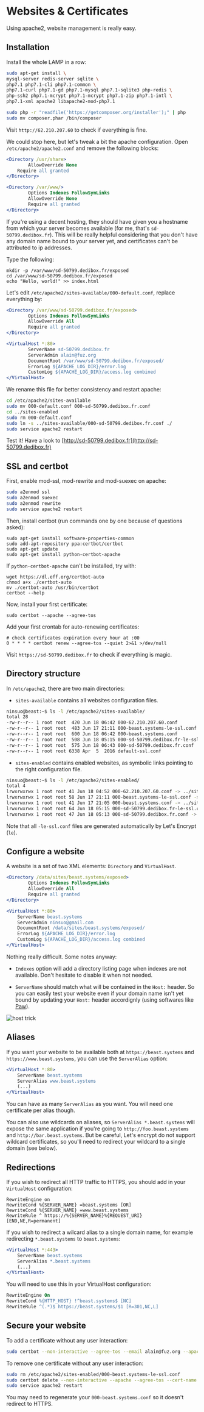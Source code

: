 # Websites & Certificates

Using apache2, website management is really easy.

## Installation

Install the whole LAMP in a row:

```sh
sudo apt-get install \
mysql-server redis-server sqlite \
php7.1 php7.1-cli php7.1-common \
php7.1-curl php7.1-gd php7.1-mysql php7.1-sqlite3 php-redis \
php-ssh2 php7.1-mcrypt php7.1-mcrypt php7.1-zip php7.1-intl \
php7.1-xml apache2 libapache2-mod-php7.1

sudo php -r "readfile('https://getcomposer.org/installer');" | php
sudo mv composer.phar /bin/composer
```

Visit `http://62.210.207.60` to check if everything is fine.

We could stop here, but let's tweak a bit the apache configuration. Open `/etc/apache2/apache2.conf` and remove the following blocks:

```apache
<Directory /usr/share>
        AllowOverride None
	Require all granted
</Directory>

<Directory /var/www/>
        Options Indexes FollowSymLinks
        AllowOverride None
        Require all granted
</Directory>
```

If you're using a decent hosting, they should have given you a hostname from which your server becomes available (for me, that's `sd-50799.dedibox.fr`). This will be really helpful considering that you don't have any domain name bound to your server yet, and certificates can't be attributed to ip addresses.

Type the following:

```
mkdir -p /var/www/sd-50799.dedibox.fr/exposed
cd /var/www/sd-50799.dedibox.fr/exposed
echo "Hello, world!" >> index.html
```

Let's edit `/etc/apache2/sites-available/000-default.conf`, replace everything by:

```apache
<Directory /var/www/sd-50799.dedibox.fr/exposed>
        Options Indexes FollowSymLinks
        AllowOverride All
        Require all granted
</Directory>

<VirtualHost *:80>
        ServerName sd-50799.dedibox.fr
        ServerAdmin alain@fuz.org
        DocumentRoot /var/www/sd-50799.dedibox.fr/exposed/
        ErrorLog ${APACHE_LOG_DIR}/error.log
        CustomLog ${APACHE_LOG_DIR}/access.log combined
</VirtualHost>
```

We rename this file for better consistency and restart apache:

```sh
cd /etc/apache2/sites-available
sudo mv 000-default.conf 000-sd-50799.dedibox.fr.conf
cd ../sites-enabled
sudo rm 000-default.conf
sudo ln -s ../sites-available/000-sd-50799.dedibox.fr.conf ./
sudo service apache2 restart
```

Test it! Have a look to [http://sd-50799.dedibox.fr](http://sd-50799.dedibox.fr)

## SSL and certbot

First, enable mod-ssl, mod-rewrite and mod-suexec on apache:

```sh
sudo a2enmod ssl
sudo a2enmod suexec
sudo a2enmod rewrite
sudo service apache2 restart
```

Then, install certbot (run commands one by one because of questions asked):

```
sudo apt-get install software-properties-common
sudo add-apt-repository ppa:certbot/certbot
sudo apt-get update
sudo apt-get install python-certbot-apache 
```

If `python-certbot-apache` can't be installed, try with:

```
wget https://dl.eff.org/certbot-auto 
chmod a+x ./certbot-auto
mv ./certbot-auto /usr/bin/certbot
certbot --help
```

Now, install your first certificate:

```
sudo certbot --apache --agree-tos
```

Add your first crontab for auto-renewing certificates:

```cron
# check certificates expiration every hour at :00
0 * * * * certbot renew --agree-tos --quiet 2>&1 >/dev/null
```

Visit `https://sd-50799.dedibox.fr` to check if everything is magic.

## Directory structure

In `/etc/apache2`, there are two main directories:

- `sites-available` contains all websites configuration files.

```sh
ninsuo@beast:~$ ls -l /etc/apache2/sites-available/
total 28
-rw-r--r-- 1 root root  420 Jun 18 06:42 000-62.210.207.60.conf
-rw-r--r-- 1 root root  483 Jun 17 21:11 000-beast.systems-le-ssl.conf
-rw-r--r-- 1 root root  600 Jun 18 06:42 000-beast.systems.conf
-rw-r--r-- 1 root root  508 Jun 18 05:15 000-sd-50799.dedibox.fr-le-ssl.conf
-rw-r--r-- 1 root root  575 Jun 18 06:43 000-sd-50799.dedibox.fr.conf
-rw-r--r-- 1 root root 6338 Apr  5  2016 default-ssl.conf
```

- `sites-enabled` contains enabled websites, as symbolic links pointing to the right configuration file.

```sh
ninsuo@beast:~$ ls -l /etc/apache2/sites-enabled/
total 4
lrwxrwxrwx 1 root root 41 Jun 18 04:52 000-62.210.207.60.conf -> ../sites-available/000-62.210.207.60.conf
lrwxrwxrwx 1 root root 58 Jun 17 21:11 000-beast.systems-le-ssl.conf -> /etc/apache2/sites-available/000-beast.systems-le-ssl.conf
lrwxrwxrwx 1 root root 41 Jun 17 21:05 000-beast.systems.conf -> ../sites-available/000-beast.systems.conf
lrwxrwxrwx 1 root root 64 Jun 18 05:15 000-sd-50799.dedibox.fr-le-ssl.conf -> /etc/apache2/sites-available/000-sd-50799.dedibox.fr-le-ssl.conf
lrwxrwxrwx 1 root root 47 Jun 18 05:13 000-sd-50799.dedibox.fr.conf -> ../sites-available/000-sd-50799.dedibox.fr.conf
```

Note that all `-le-ssl.conf` files are generated automatically by Let's Encrypt (`le`). 

## Configure a website

A website is a set of two XML elements: `Directory` and `VirtualHost`.

```apache
<Directory /data/sites/beast.systems/exposed>
        Options Indexes FollowSymLinks
        AllowOverride All
        Require all granted
</Directory>

<VirtualHost *:80>
	ServerName beast.systems
	ServerAdmin ninsuo@gmail.com
	DocumentRoot /data/sites/beast.systems/exposed/
	ErrorLog ${APACHE_LOG_DIR}/error.log
	CustomLog ${APACHE_LOG_DIR}/access.log combined
</VirtualHost>
```

Nothing really difficult. Some notes anyway:

- `Indexes` option will add a directory listing page when indexes are not available. Don't hesitate to disable it when not needed.

- `ServerName` should match what will be contained in the `Host:` header. So you can easily test your website even if your domain name isn't yet bound by updating your `Host:` header accordignly (using softwares like [Paw](https://paw.cloud)). 

![host trick](host.png)

## Aliases

If you want your website to be available both at `https://beast.systems` and `https://www.beast.systems`, you can use the `ServerAlias` option:

```apache
<VirtualHost *:80>
	ServerName beast.systems
	ServerAlias www.beast.systems
	(...)
</VirtualHost>
```

You can have as many `ServerAlias` as you want. You will need one certificate per alias though.

You can also use wildcards on aliases, so `ServerAlias *.beast.systems` will expose the same application if you're going to `http://foo.beast.systems` and `http://bar.beast.systems`. But be careful, Let's encrypt do not support wildcard certificates, so you'll need to redirect your wildcard to a single domain (see below).

## Redirections

If you wish to redirect all HTTP traffic to HTTPS, you should add in your `VirtualHost` configuration:

```
RewriteEngine on
RewriteCond %{SERVER_NAME} =beast.systems [OR]
RewriteCond %{SERVER_NAME} =www.beast.systems
RewriteRule ^ https://%{SERVER_NAME}%{REQUEST_URI} [END,NE,R=permanent]
```

If you wish to redirect a wilcard alias to a single domain name, for example redirecting `*.beast.systems` to `beast.systems`:

```apache
<VirtualHost *:443>
	ServerName beast.systems
	ServerAlias *.beast.systems
	(...)
</VirtualHost>
```

You will need to use this in your VirtualHost configuration:

```apache
RewriteEngine On
RewriteCond %{HTTP_HOST} !^beast.systems$ [NC]
RewriteRule ^(.*)$ https://beast.systems/$1 [R=301,NC,L]
```

## Secure your website

To add a certificate without any user interaction:

```sh
sudo certbot --non-interactive --agree-tos --email alain@fuz.org --apache --domains beast.systems
 ```

To remove one certificate without any user interaction:

```sh
sudo rm /etc/apache2/sites-enabled/000-beast.systems-le-ssl.conf
sudo certbot delete --non-interactive --apache --agree-tos --cert-name beast.systems
sudo service apache2 restart
```

You may need to regenerate your `000-beast.systems.conf` so it doesn't redirect to HTTPS.
